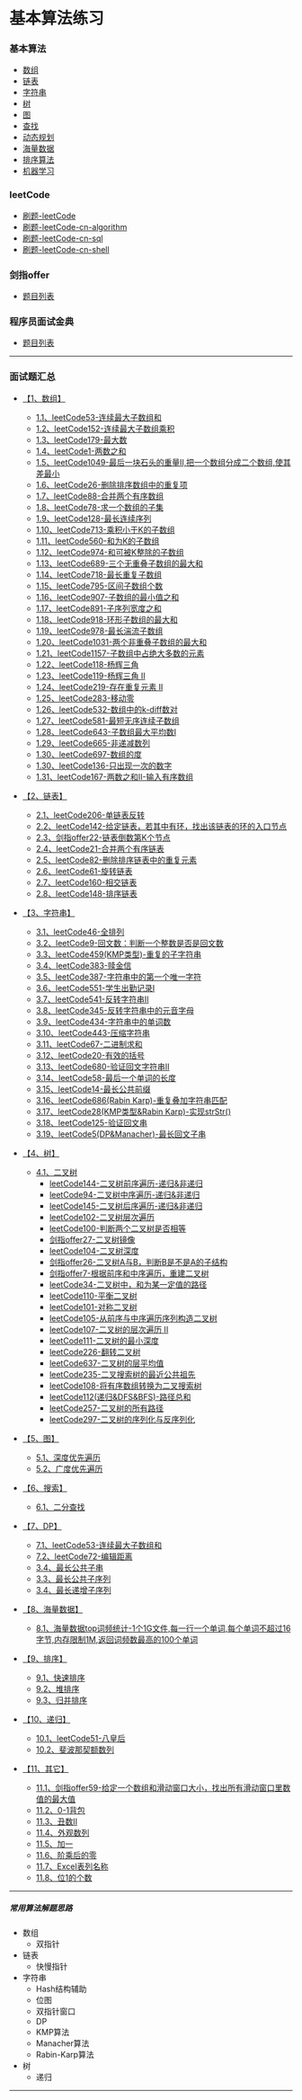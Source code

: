 # 基本算法练习
### 基本算法  
* [数组](src/main/com/libin/general/_01_array)
* [链表](src/main/com/libin/general/_02_linked)
* [字符串](src/main/com/libin/general/_03_character)
* [树](src/main/com/libin/general/_04_tree)
* [图](src/main/com/libin/general/_05_graph)
* [查找](src/main/com/libin/general/_06_search)
* [动态规划](src/main/com/libin/general/_07_dp)
* [海量数据](src/main/com/libin/general/_08_massDate)
* [排序算法](src/main/com/libin/general/_09_sort)
* [机器学习](src/main/com/libin/general/_10_machine)

### leetCode
* [刷题-leetCode](src/main/com/libin/leetcode)
* [刷题-leetCode-cn-algorithm](src/main/com/libin/leetcode_cn_algorithm)
* [刷题-leetCode-cn-sql](src/main/com/libin/leetcode_cn_sql)
* [刷题-leetCode-cn-shell](src/main/com/libin/leetcode_cn_shell)

### 剑指offer  
 * [题目列表](src/main/com/libin/offer)

### 程序员面试金典
 * [题目列表](src/main/com/libin/Cracking_the_Coding_Interview)
 
---

### 面试题汇总  
* [【1、数组】]()
    - [1.1、leetCode53-连续最大子数组和](src/main/com/libin/leetcode_cn_algorithm/_1_array/_0053_maxSubArray.java)
    - [1.2、leetCode152-连续最大子数组乘积](src/main/com/libin/leetcode_cn_algorithm/_1_array/_0152_maxProduct.java)
    - [1.3、leetCode179-最大数](src/main/com/libin/leetcode_cn_algorithm/_1_array/_0179_largestNumber.java)
    - [1.4、leetCode1-两数之和](src/main/com/libin/leetcode_cn_algorithm/_1_array/_0001_twoSum.java)
    - [1.5、leetCode1049-最后一块石头的重量II,把一个数组分成二个数组,使其差最小](src/main/com/libin/leetcode_cn_algorithm/_1_array/_1049_lastStoneWeightII.java)
    - [1.6、leetCode26-删除排序数组中的重复项](src/main/com/libin/leetcode_cn_algorithm/_1_array/_0026_removeDuplicates.java)
    - [1.7、leetCode88-合并两个有序数组](src/main/com/libin/leetcode_cn_algorithm/_1_array/_0088_merge.java)
    - [1.8、leetCode78-求一个数组的子集](src/main/com/libin/leetcode_cn_algorithm/_1_array/_0078_subsets.java)
    - [1.9、leetCode128-最长连续序列](src/main/com/libin/leetcode_cn_algorithm/_1_array/_0128_longestConsecutive.java)
    - [1.10、leetCode713-乘积小于K的子数组](src/main/com/libin/leetcode_cn_algorithm/_1_array/_0713_numSubarrayProductLessThanK.java)
    - [1.11、leetCode560-和为K的子数组](src/main/com/libin/leetcode_cn_algorithm/_1_array/_0560_subarraySum.java)
    - [1.12、leetCode974-和可被K整除的子数组](src/main/com/libin/leetcode_cn_algorithm/_1_array/_0974_subarraysDivByK.java)
    - [1.13、leetCode689-三个无重叠子数组的最大和]()
    - [1.14、leetCode718-最长重复子数组](src/main/com/libin/leetcode_cn_algorithm/_1_array/_0718_findLength.java)
    - [1.15、leetCode795-区间子数组个数](src/main/com/libin/leetcode_cn_algorithm/_1_array/_0795_numSubarrayBoundedMax.java)
    - [1.16、leetCode907-子数组的最小值之和]()	
    - [1.17、leetCode891-子序列宽度之和]()
    - [1.18、leetCode918-环形子数组的最大和]()
    - [1.19、leetCode978-最长湍流子数组]()
    - [1.20、leetCode1031-两个非重叠子数组的最大和]()
    - [1.21、leetCode1157-子数组中占绝大多数的元素]()
    - [1.22、leetCode118-杨辉三角](src/main/com/libin/leetcode_cn_algorithm/_1_array/_0118_generate.java)
    - [1.23、leetCode119-杨辉三角 II](src/main/com/libin/leetcode_cn_algorithm/_1_array/_0119_getRow.java)
    - [1.24、leetCode219-存在重复元素 II](src/main/com/libin/leetcode_cn_algorithm/_1_array/_0219_containsNearbyDuplicate.java)
    - [1.25、leetCode283-移动零](src/main/com/libin/leetcode_cn_algorithm/_1_array/_0283_moveZeroes.java)
    - [1.26、leetCode532-数组中的k-diff数对]()
    - [1.27、leetCode581-最短无序连续子数组]()
    - [1.28、leetCode643-子数组最大平均数I]()
    - [1.29、leetCode665-非递减数列]()
    - [1.30、leetCode697-数组的度]()
    - [1.30、leetCode136-只出现一次的数字](src/main/com/libin/leetcode_cn_algorithm/_1_array/_0136_singleNumber.java)
    - [1.31、leetCode167-两数之和II-输入有序数组](src/main/com/libin/leetcode_cn_algorithm/_1_array/_0167_twoSum.java)

* [【2、链表】]()
    - [2.1、leetCode206-单链表反转](src/main/com/libin/offer/_16_linked_reversal.java)
    - [2.2、leetCode142-给定链表，若其中有环，找出该链表的环的入口节点](src/main/com/libin/offer/_56_hoop_start.java)
    - [2.3、剑指offer22-链表倒数第K个节点](src/main/com/libin/offer/_15_linked_K.java)
    - [2.4、leetCode21-合并两个有序链表](src/main/com/libin/leetcode_cn_algorithm/_2_linked/_0021_mergeTwoLists.java)
    - [2.5、leetCode82-删除排序链表中的重复元素](src/main/com/libin/leetcode_cn_algorithm/_2_linked/_0083_deleteDuplicates.java)
    - [2.6、leetCode61-旋转链表](src/main/com/libin/leetcode_cn_algorithm/_2_linked/_0061_rotateRight.java)
    - [2.7、leetCode160-相交链表](src/main/com/libin/leetcode_cn_algorithm/_2_linked/_0160_getIntersectionNode.java)
    - [2.8、leetCode148-排序链表](src/main/com/libin/leetcode_cn_algorithm/_2_linked/_0148_sortList.java)

* [【3、字符串】]()
    - [3.1、leetCode46-全排列](src/main/com/libin/leetcode_cn_algorithm/_3_character/_0046_permute.java)
    - [3.2、leetCode9-回文数：判断一个整数是否是回文数](src/main/com/libin/leetcode_cn_algorithm/_3_character/_0009_isPalindrome.java)
    - [3.3、leetCode459(KMP类型)-重复的子字符串](src/main/com/libin/leetcode_cn_algorithm/_3_character/_0459_repeatedSubstringPattern.java)
    - [3.4、leetCode383-赎金信](src/main/com/libin/leetcode_cn_algorithm/_3_character/_0383_canConstruct.java)
    - [3.5、leetCode387-字符串中的第一个唯一字符](src/main/com/libin/leetcode_cn_algorithm/_3_character/_0387_firstUniqChar.java)  
    - [3.6、leetCode551-学生出勤记录I](src/main/com/libin/leetcode_cn_algorithm/_3_character/_0551_checkRecord.java)	
    - [3.7、leetCode541-反转字符串II](src/main/com/libin/leetcode_cn_algorithm/_3_character/_0541_reverseStr.java)
    - [3.8、leetCode345-反转字符串中的元音字母](src/main/com/libin/leetcode_cn_algorithm/_3_character/_0345_reverseVowels.java) 
    - [3.9、leetCode434-字符串中的单词数](src/main/com/libin/leetcode_cn_algorithm/_3_character/_0434_countSegments.java)  
    - [3.10、leetCode443-压缩字符串](src/main/com/libin/leetcode_cn_algorithm/_3_character/_0443_compress.java)
    - [3.11、leetCode67-二进制求和](src/main/com/libin/leetcode_cn_algorithm/_3_character/_0067_addBinary.java)
    - [3.12、leetCode20-有效的括号](src/main/com/libin/leetcode_cn_algorithm/_3_character/_0020_isValid.java)
    - [3.13、leetCode680-验证回文字符串Ⅱ](src/main/com/libin/leetcode_cn_algorithm/_3_character/_0680_validPalindrome.java)
    - [3.14、leetCode58-最后一个单词的长度](src/main/com/libin/leetcode_cn_algorithm/_3_character/_0058_lengthOfLastWord.java)
    - [3.15、leetCode14-最长公共前缀](src/main/com/libin/leetcode_cn_algorithm/_3_character/_0014_longestCommonPrefix.java)
    - [3.16、leetCode686(Rabin Karp)-重复叠加字符串匹配](src/main/com/libin/leetcode_cn_algorithm/_3_character/_0686_repeatedStringMatch.java)
    - [3.17、leetCode28(KMP类型&Rabin Karp)-实现strStr()](src/main/com/libin/leetcode_cn_algorithm/_3_character/_0028_strStr.java)
    - [3.18、leetCode125-验证回文串](src/main/com/libin/leetcode_cn_algorithm/_3_character/_0125_isPalindrome.java)
    - [3.19、leetCode5(DP&Manacher)-最长回文子串](src/main/com/libin/leetcode_cn_algorithm/_3_character/_0005_longestPalindrome.java)

* [【4、树】]()
    - [4.1、二叉树]()
        - [leetCode144-二叉树前序遍历-递归&非递归](src/main/com/libin/leetcode_cn_algorithm/_4_tree/_0144_preorderTraversal.java)
        - [leetCode94-二叉树中序遍历-递归&非递归](src/main/com/libin/leetcode_cn_algorithm/_4_tree/_0094_inorderTraversal.java)
        - [leetCode145-二叉树后序遍历-递归&非递归](src/main/com/libin/leetcode_cn_algorithm/_4_tree/_0145_postorderTraversal.java)
        - [leetCode102-二叉树层次遍历](src/main/com/libin/leetcode_cn_algorithm/_4_tree/_0102_levelOrder.java)
        - [leetCode100-判断两个二叉树是否相等](src/main/com/libin/leetcode_cn_algorithm/_4_tree/_0100_isSameTree.java)
        - [剑指offer27-二叉树镜像](src/main/com/libin/leetcode_cn_algorithm/_4_tree/_0101_isSymmetric.java)
        - [leetCode104-二叉树深度](src/main/com/libin/leetcode_cn_algorithm/_4_tree/_0104_maxDepth.java)
        - [剑指offer26-二叉树A与B，判断B是不是A的子结构](src/main/com/libin/offer/_18_tree_structure.java)
        - [剑指offer7-根据前序和中序遍历，重建二叉树](src/main/com/libin/offer/_06_binaryTree.java)
        - [leetCode34-二叉树中，和为某一定值的路径](src/main/com/libin/offer/_25_binary_tree_path.java)
        - [leetCode110-平衡二叉树](src/main/com/libin/leetcode_cn_algorithm/_4_tree/_0110_isBalanced.java)
        - [leetCode101-对称二叉树](src/main/com/libin/leetcode_cn_algorithm/_4_tree/_0101_isSymmetric.java)
        - [leetCode105-从前序与中序遍历序列构造二叉树](src/main/com/libin/leetcode_cn_algorithm/_4_tree/_0105_buildTree.java)
        - [leetCode107-二叉树的层次遍历 II](src/main/com/libin/leetcode_cn_algorithm/_4_tree/_0107_levelOrderBottom.java)
        - [leetCode111-二叉树的最小深度](src/main/com/libin/leetcode_cn_algorithm/_4_tree/_0111_minDepth.java) 
        - [leetCode226-翻转二叉树](src/main/com/libin/leetcode_cn_algorithm/_4_tree/_0226_invertTree.java)
        - [leetCode637-二叉树的层平均值](src/main/com/libin/leetcode_cn_algorithm/_4_tree/_0637_averageOfLevels.java)
        - [leetCode235-二叉搜索树的最近公共祖先](src/main/com/libin/leetcode_cn_algorithm/_4_tree/_0235_lowestCommonAncestor.java)
        - [leetCode108-将有序数组转换为二叉搜索树](src/main/com/libin/leetcode_cn_algorithm/_4_tree/_0108_sortedArrayToBST.java)
        - [leetCode112(递归&DFS&BFS)-路径总和](src/main/com/libin/leetcode_cn_algorithm/_4_tree/_0112_hasPathSum.java)
        - [leetCode257-二叉树的所有路径]()
        - [leetCode297-二叉树的序列化与反序列化]()

* [【5、图】]()
    - [5.1、深度优先遍历](src/main/com/libin/general/_05_graph/_01_DFS.java)
    - [5.2、广度优先遍历](src/main/com/libin/general/_05_graph/_01_DFS.java) 

* [【6、搜索】]()
    - [6.1、二分查找](src/main/com/libin/general/_06_search/_01_binarySearch.java)

* [【7、DP】]()
    - [7.1、leetCode53-连续最大子数组和](src/main/com/libin/leetcode_cn_algorithm/_1_array/_0053_maxSubArray.java)
    - [7.2、leetCode72-编辑距离](src/main/com/libin/leetcode_cn_algorithm/_5_dp/_0072_minDistance.java)
    - [3.4、最长公共子串](src/main/com/libin/general/_07_dp/_05_LCSubstring.java)
    - [3.3、最长公共子序列](src/main/com/libin/general/_07_dp/_01_LCS.java)
    - [3.4、最长递增子序列](src/main/com/libin/general/_07_dp/_02_LIS.java)

* [【8、海量数据】]()
    - [8.1、海量数据top词频统计-1个1G文件,每一行一个单词,每个单词不超过16字节,内存限制1M,返回词频数最高的100个单词]()

* [【9、排序】]()
    - [9.1、快速排序](src/main/com/libin/general/_09_sort/_01_quickSort.java)
    - [9.2、堆排序](src/main/com/libin/general/_09_sort/_02_heapSort.java)
    - [9.3、归并排序](src/main/com/libin/general/_09_sort/_07_mergeSort.java)

* [【10、递归】]()
    - [10.1、leetCode51-八皇后](src/main/com/libin/general/_07_dp/_04_8Queen.java)
    - [10.2、斐波那契额数列](src/main/com/libin/leetcode_cn_algorithm/_0509_fib.java)

* [【11、其它】]()
    - [11.1、剑指offer59-给定一个数组和滑动窗口大小，找出所有滑动窗口里数值的最大值](src/main/com/libin/offer/_65_slip_num_max.java)
    - [11.2、0-1背包](src/main/com/libin/general/_07_dp/_03_knapsack.java)
    - [11.3、丑数II](src/main/com/libin/leetcode_cn_algorithm/_0264_nthUglyNumber.java)
    - [11.4、外观数列](src/main/com/libin/leetcode_cn_algorithm/_0038_countAndSay.java)
    - [11.5、加一](src/main/com/libin/leetcode_cn_algorithm/_0066_plusOne.java)
    - [11.6、阶乘后的零](src/main/com/libin/leetcode_cn_algorithm/_0172_trailingZeroes.java)
    - [11.7、Excel表列名称](src/main/com/libin/leetcode_cn_algorithm/_0168_convertToTitle.java)
    - [11.8、位1的个数](src/main/com/libin/leetcode_cn_algorithm/_0191_hammingWeight.java)


---
##### 常用算法解题思路
* 数组
    - 双指针
* 链表
    - 快慢指针
* 字符串
    - Hash结构辅助
    - 位图
    - 双指针窗口
    - DP
    - KMP算法
    - Manacher算法
    - Rabin-Karp算法
* 树
    - 递归
---
